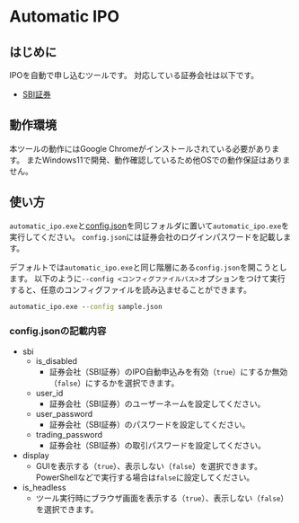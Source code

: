# Automatic IPO

## はじめに

IPOを自動で申し込むツールです。
対応している証券会社は以下です。

* [SBI証券](https://www.sbisec.co.jp/ETGate)

## 動作環境

本ツールの動作にはGoogle Chromeがインストールされている必要があります。
またWindows11で開発、動作確認しているため他OSでの動作保証はありません。

## 使い方

`automatic_ipo.exe`と[config.json](config.json)を同じフォルダに置いて`automatic_ipo.exe`を実行してください。
`config.json`には証券会社のログインパスワードを記載します。

デフォルトでは`automatic_ipo.exe`と同じ階層にある`config.json`を開こうとします。
以下のように`--config <コンフィグファイルパス>`オプションをつけて実行すると、任意のコンフィグファイルを読み込ませることができます。

```cmd
automatic_ipo.exe --config sample.json
```

### config.jsonの記載内容

* sbi
  * is_disabled
    * 証券会社（SBI証券）のIPO自動申込みを有効（`true`）にするか無効（`false`）にするかを選択できます。
  * user_id
    * 証券会社（SBI証券）のユーザーネームを設定してください。
  * user_password
    * 証券会社（SBI証券）のパスワードを設定してください。
  * trading_password
    * 証券会社（SBI証券）の取引パスワードを設定してください。
* display
  * GUIを表示する（`true`）、表示しない（`false`）を選択できます。PowerShellなどで実行する場合は`false`に設定してください。
* is_headless
  * ツール実行時にブラウザ画面を表示する（`true`）、表示しない（`false`）を選択できます。
